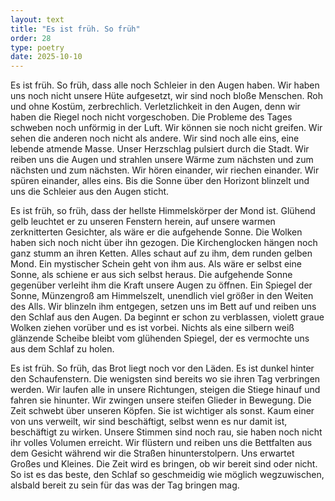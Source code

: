 ```yaml
---
layout: text
title: "Es ist früh. So früh"
order: 28
type: poetry
date: 2025-10-10
---
```


Es ist früh. So früh, dass alle noch Schleier in den Augen haben. Wir haben uns noch nicht unsere Hüte aufgesetzt, wir sind noch bloße Menschen. Roh und ohne Kostüm, zerbrechlich. Verletzlichkeit in den Augen, denn wir haben die Riegel noch nicht vorgeschoben. Die Probleme des Tages schweben noch unförmig in der Luft. Wir können sie noch nicht greifen. Wir sehen die anderen noch nicht als andere. Wir sind noch alle eins, eine lebende atmende Masse. Unser Herzschlag pulsiert durch die Stadt. Wir reiben uns die Augen und strahlen unsere Wärme zum nächsten und zum nächsten und zum nächsten. Wir hören einander, wir riechen einander. Wir spüren einander, alles eins. Bis die Sonne über den Horizont blinzelt und uns die Schleier aus den Augen sticht.

Es ist früh, so früh, dass der hellste Himmelskörper der Mond ist. Glühend gelb leuchtet er zu unseren Fenstern herein, auf unsere warmen zerknitterten Gesichter, als wäre er die aufgehende Sonne. Die Wolken haben sich noch nicht über ihn gezogen. Die Kirchenglocken hängen noch ganz stumm an ihren Ketten. Alles schaut auf zu ihm, dem runden gelben Mond. Ein mystischer Schein geht von ihm aus. Als wäre er selbst eine Sonne, als schiene er aus sich selbst heraus. Die aufgehende Sonne gegenüber verleiht ihm die Kraft unsere Augen zu öffnen. Ein Spiegel der Sonne, Münzengroß am Himmelszelt, unendlich viel größer in den Weiten des Alls. Wir blinzeln ihm entgegen, setzen uns im Bett auf und reiben uns den Schlaf aus den Augen. Da beginnt er schon zu verblassen, violett graue Wolken ziehen vorüber und es ist vorbei. Nichts als eine silbern weiß glänzende Scheibe bleibt vom glühenden Spiegel, der es vermochte uns aus dem Schlaf zu holen.

Es ist früh. So früh, das Brot liegt noch vor den Läden. Es ist dunkel hinter den Schaufenstern. Die wenigsten sind bereits wo sie ihren Tag verbringen werden. Wir laufen alle in unsere Richtungen, steigen die Stiege hinauf und fahren sie hinunter. Wir zwingen unsere steifen Glieder in Bewegung. Die Zeit schwebt über unseren Köpfen. Sie ist wichtiger als sonst. Kaum einer von uns verweilt, wir sind beschäftigt, selbst wenn es nur damit ist, beschäftigt zu wirken. Unsere Stimmen sind noch rau, sie haben noch nicht ihr volles Volumen erreicht. Wir flüstern und reiben uns die Bettfalten aus dem Gesicht während wir die Straßen hinunterstolpern. Uns erwartet Großes und Kleines. Die Zeit wird es bringen, ob wir bereit sind oder nicht. So ist es das beste, den Schlaf so geschmeidig wie möglich wegzuwischen, alsbald bereit zu sein für das was der Tag bringen mag.
